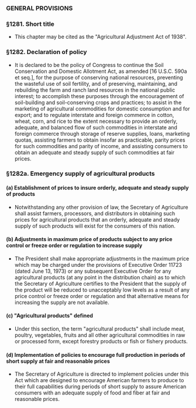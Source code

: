 ### GENERAL PROVISIONS

### §1281. Short title
* This chapter may be cited as the "Agricultural Adjustment Act of 1938".

### §1282. Declaration of policy
* It is declared to be the policy of Congress to continue the Soil Conservation and Domestic Allotment Act, as amended [16 U.S.C. 590a et seq.], for the purpose of conserving national resources, preventing the wasteful use of soil fertility, and of preserving, maintaining, and rebuilding the farm and ranch land resources in the national public interest; to accomplish these purposes through the encouragement of soil-building and soil-conserving crops and practices; to assist in the marketing of agricultural commodities for domestic consumption and for export; and to regulate interstate and foreign commerce in cotton, wheat, corn, and rice to the extent necessary to provide an orderly, adequate, and balanced flow of such commodities in interstate and foreign commerce through storage of reserve supplies, loans, marketing quotas, assisting farmers to obtain insofar as practicable, parity prices for such commodities and parity of income, and assisting consumers to obtain an adequate and steady supply of such commodities at fair prices.

### §1282a. Emergency supply of agricultural products
#### (a) Establishment of prices to insure orderly, adequate and steady supply of products
* Notwithstanding any other provision of law, the Secretary of Agriculture shall assist farmers, processors, and distributors in obtaining such prices for agricultural products that an orderly, adequate and steady supply of such products will exist for the consumers of this nation.

#### (b) Adjustments in maximum price of products subject to any price control or freeze order or regulation to increase supply
* The President shall make appropriate adjustments in the maximum price which may be charged under the provisions of Executive Order 11723 (dated June 13, 1973) or any subsequent Executive Order for any agricultural products (at any point in the distribution chain) as to which the Secretary of Agriculture certifies to the President that the supply of the product will be reduced to unacceptably low levels as a result of any price control or freeze order or regulation and that alternative means for increasing the supply are not available.

#### (c) "Agricultural products" defined
* Under this section, the term "agricultural products" shall include meat, poultry, vegetables, fruits and all other agricultural commodities in raw or processed form, except forestry products or fish or fishery products.

#### (d) Implementation of policies to encourage full production in periods of short supply at fair and reasonable prices
* The Secretary of Agriculture is directed to implement policies under this Act which are designed to encourage American farmers to produce to their full capabilities during periods of short supply to assure American consumers with an adequate supply of food and fiber at fair and reasonable prices.